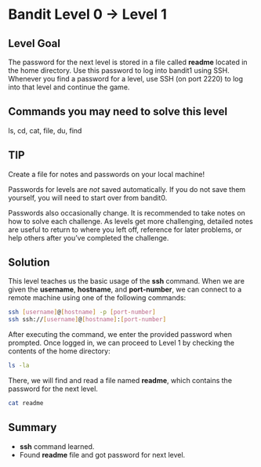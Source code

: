 # Bandit Level 0 → Level 1
## Level Goal
The password for the next level is stored in a file called **readme** located in the home directory.
Use this password to log into bandit1 using SSH.
Whenever you find a password for a level, use SSH (on port 2220) to log into that level and continue the game.

## Commands you may need to solve this level
ls, cd, cat, file, du, find

## TIP
Create a file for notes and passwords on your local machine!

Passwords for levels are *not* saved automatically. If you do not save them yourself, you will need to start over from bandit0.

Passwords also occasionally change.
It is recommended to take notes on how to solve each challenge.
As levels get more challenging, detailed notes are useful to return to where you left off, reference for later problems, or help others after you’ve completed the challenge.

## Solution
This level teaches us the basic usage of the **ssh** command.
When we are given the **username**, **hostname**, and **port-number**, we can connect to a remote machine using one of the following commands:
```bash
ssh [username]@[hostname] -p [port-number]
ssh ssh://[username]@[hostname]:[port-number]
```
After executing the command, we enter the provided password when prompted.
Once logged in, we can proceed to Level 1 by checking the contents of the home directory:
```bash
ls -la
```
There, we will find and read a file named **readme**, which contains the password for the next level.
```bash
cat readme
```

## Summary
- **ssh** command learned.
- Found **readme** file and got password for next level.
